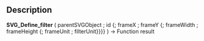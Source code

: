 ﻿<!-- objectID := SVG_Define_filter ( svgObject ; ID ; x ; y ; width ; height ; filterUnits ; Param_8 ) -> svgObject (Text) -> ID (Text) -> x (Real) -> y (Real) -> width (Real) -> height (Real) -> filterUnits (Text) -> Param_8 (Text) <- objectID (Text)-->## Description **SVG\_Define\_filter** ( parentSVGObject ; id {; frameX ; frameY {; frameWidth ; frameHeight {; frameUnit ; filterUnit}}}} ) -&gt; Function result 